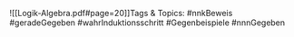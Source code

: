 
![[Logik-Algebra.pdf#page=20]]Tags & Topics:
   #nnkBeweis
   #geradeGegeben
   #wahrInduktionsschritt
   #Gegenbeispiele
   #nnnGegeben
